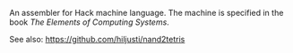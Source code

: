 An assembler for Hack machine language. The machine is specified in the book
_The Elements of Computing Systems_.

See also: https://github.com/hiljusti/nand2tetris

